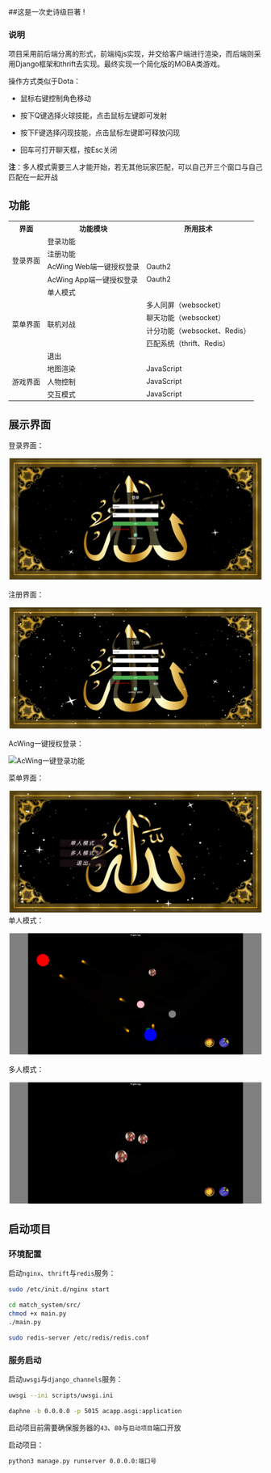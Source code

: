 ##这是一次史诗级巨著 !


### 说明

项目采用前后端分离的形式，前端纯js实现，并交给客户端进行渲染，而后端则采用Django框架和thrift去实现。最终实现一个简化版的MOBA类游戏。

操作方式类似于Dota：
- 鼠标右键控制角色移动
- 按下Q键选择火球技能，点击鼠标左键即可发射
- 按下F键选择闪现技能，点击鼠标左键即可释放闪现

- 回车可打开聊天框，按Esc关闭

**注**：多人模式需要三人才能开始，若无其他玩家匹配，可以自己开三个窗口与自己匹配在一起开战

## 功能

<table>
    <tr>
        <th>界面</th><th>功能模块</th><th>所用技术</th>
    </tr>
    <tr>
        <td rowspan="4">登录界面</td> 
        <td>登录功能</td><td></td>
    </tr>
    <tr>
        <td>注册功能</td><td></td>
    </tr>
    <tr>
        <td>AcWing Web端一键授权登录</td><td>Oauth2</td>
    </tr>
    <tr>
        <td>AcWing App端一键授权登录</td><td>Oauth2</td>
    </tr>
    <tr>
        <td rowspan="6">菜单界面</td>
        <td>单人模式</td><td></td>
    </tr>
    <tr>
        <td rowspan="4">联机对战</td>
        <td>多人同屏（websocket）</td>
    </tr>
    <tr>
        <td>聊天功能（websocket）</td>
    </tr>
    <tr>
        <td>计分功能（websocket、Redis）</td>
    </tr>    
    <tr>
        <td>匹配系统（thrift、Redis）</td>
    </tr>
    <tr>
        <td>退出</td><td></td>
    </tr>
    <tr>
        <td rowspan="3">游戏界面</td>
        <td>地图渲染</td><td>JavaScript</td>
    </tr>
    <tr>
        <td>人物控制</td><td>JavaScript</td>
    </tr>
    <tr>
        <td>交互模式</td><td>JavaScript</td>
    </tr>    
</table>



## 展示界面
登录界面：

![登录界面](./sample_image/登录.png)


注册界面：

![注册界面](./sample_image/注册.png)

AcWing一键授权登录：

![AcWing一键登录功能](./sample_image/ACWing一键授权.png)

菜单界面：

![菜单界面](./sample_image/menu.png)
单人模式：

![单人模式](./sample_image/单人模式.png)

多人模式：

![多人模式](./sample_image/多人模式.png)


## 启动项目

### 环境配置

启动`nginx`、`thrift`与`redis`服务：

```bash
sudo /etc/init.d/nginx start
```

```bash
cd match_system/src/
chmod +x main.py
./main.py
```

```bash
sudo redis-server /etc/redis/redis.conf
```
### 服务启动

启动`uwsgi`与`django_channels`服务：

```bash
uwsgi --ini scripts/uwsgi.ini
```

```bash
daphne -b 0.0.0.0 -p 5015 acapp.asgi:application
```

启动项目前需要确保服务器的`43`、`80`与`启动项目`端口开放

启动项目：

```bash
python3 manage.py runserver 0.0.0.0:端口号
```
